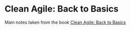 # Clean Agile: Back to Basics

Main notes taken from the book [Clean Agile: Back to Basics](https://www.informit.com/store/clean-agile-back-to-basics-9780135781869)
